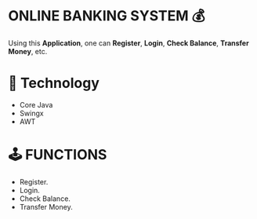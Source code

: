 # ONLINE BANKING SYSTEM  💰 

Using this **Application**, one can **Register**, **Login**, **Check Balance**, **Transfer Money**, etc. 
# 📱 Technology

- Core Java
- Swingx
- AWT
  
# 🕹  FUNCTIONS

- Register.
- Login.
- Check Balance.
- Transfer Money.
  

 
